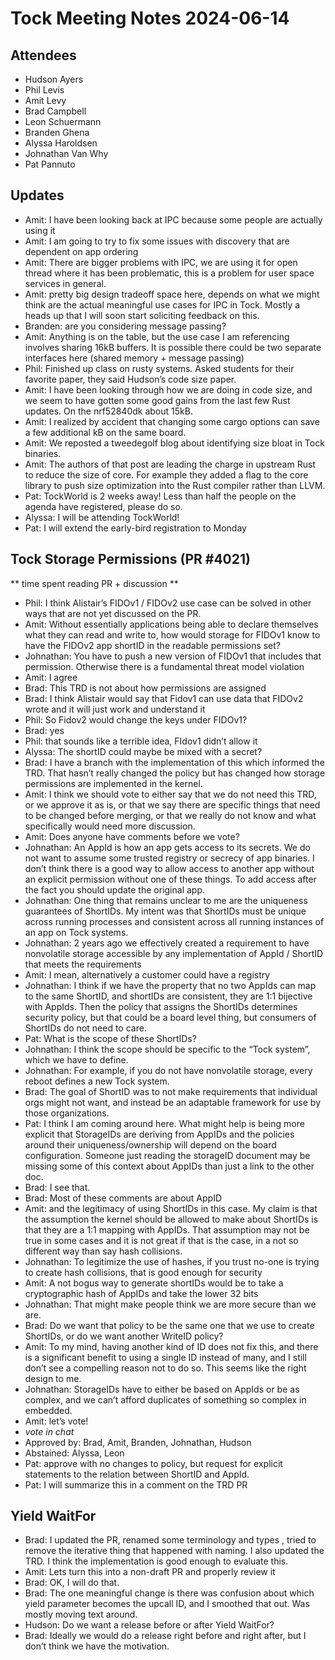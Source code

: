 # Tock Meeting Notes 2024-06-14

## Attendees

- Hudson Ayers
- Phil Levis
- Amit Levy
- Brad Campbell
- Leon Schuermann
- Branden Ghena
- Alyssa Haroldsen
- Johnathan Van Why
- Pat Pannuto


## Updates

- Amit: I have been looking back at IPC because some people are actually using it
- Amit: I am going to try to fix some issues with discovery that are dependent on
  app ordering
- Amit: There are bigger problems with IPC, we are using it for open
thread where it has been problematic, this is a problem for user space services
in general.
- Amit: pretty big design tradeoff space here, depends on what we
might think are the actual meaningful use cases for IPC in Tock. Mostly a heads
up that I will soon start soliciting feedback on this.
- Branden: are you considering message passing?
- Amit: Anything is on the table, but the use case I
am referencing involves sharing 16kB buffers. It is possible there could be two
separate interfaces here (shared memory + message passing)
- Phil: Finished up
class on rusty systems. Asked students for their favorite paper, they said
Hudson’s code size paper.
- Amit: I have been looking through how we are doing in
code size, and we seem to have gotten some good gains from the last few Rust
updates. On the nrf52840dk about 15kB.
- Amit: I realized by accident that
changing some cargo options can save a few additional kB on the same board.
- Amit: We reposted a tweedegolf blog about identifying size bloat in Tock
binaries.
- Amit: The authors of that post are leading the charge in upstream Rust
to reduce the size of core. For example they added a flag to the core library
to push size optimization into the Rust compiler rather than LLVM.
- Pat: TockWorld is 2 weeks away! Less than half the people on the agenda have
registered, please do so.
- Alyssa: I will be attending TockWorld!
- Pat: I will extend the early-bird registration to Monday

## Tock Storage Permissions (PR #4021)
** time spent reading PR + discussion **
- Phil: I think Alistair’s FIDOv1 / FIDOv2 use case
can be solved in other ways that are not yet discussed on the PR.
- Amit: Without essentially applications being able to declare themselves what they can read
and write to, how would storage for FIDOv1 know to have the FIDOv2 app shortID
in the readable permissions set?
- Johnathan: You have to push a new version of
FIDOv1 that includes that permission. Otherwise there is a fundamental threat
model violation
- Amit: I agree
- Brad: This TRD is not about how permissions are assigned
- Brad: I think Alistair would say that Fidov1 can use data that FIDOv2
wrote and it will just work and understand it
- Phil: So Fidov2 would change the keys under FIDOv1?
- Brad: yes
- Phil: that sounds like a terrible idea, FIdov1
didn’t allow it
- Alyssa: The shortID could maybe be mixed with a secret?
- Brad: I have a branch with the implementation of this which informed the TRD. That
hasn’t really changed the policy but has changed how storage permissions are
implemented in the kernel.
- Amit: I think we should vote to either say that we do
not need this TRD, or we approve it as is, or that we say there are specific
things that need to be changed before merging, or that we really do not know
and what specifically would need more discussion.
- Amit: Does anyone have comments before we vote?
- Johnathan: An AppId is how an app gets access to its
secrets. We do not want to assume some trusted registry or secrecy of app
binaries. I don’t think there is a good way to allow access to another app
without an explicit permission without one of these things. To add access after
the fact you should update the original app.
- Johnathan: One thing that remains
unclear to me are the uniqueness guarantees of ShortIDs. My intent was that
ShortIDs must be unique across running processes and consistent across all
running instances of an app on Tock systems.
- Johnathan: 2 years ago we
effectively created a requirement to have nonvolatile storage accessible by any
implementation of AppId / ShortID that meets the requirements
- Amit: I mean,
alternatively a customer could have a registry
- Johnathan: I think if we have
the property that no two AppIds can map to the same ShortID, and shortIDs are
consistent, they are 1:1 bijective with AppIds. Then the policy that assigns
the ShortIDs determines security policy, but that could be a board level thing,
but consumers of ShortIDs do not need to care.
- Pat: What is the scope of these
ShortIDs?
- Johnathan: I think the scope should be specific to the “Tock system”,
which we have to define.
- Johnathan: For example, if you do not have nonvolatile
storage, every reboot defines a new Tock system.
- Brad: The goal of ShortID was
to not make requirements that individual orgs might not want, and instead be an
adaptable framework for use by those organizations.
- Pat: I think I am coming
around here. What might help is being more explicit that StorageIDs are
deriving from AppIDs and the policies around their uniqueness/ownership will
depend on the board configuration. Someone just reading the storageID document
may be missing some of this context about AppIDs than just a link to the other
doc.
- Brad: I see that.
- Brad: Most of these comments are about AppID
- Amit: and the legitimacy of using ShortIDs in this case. My claim is that the assumption
the kernel should be allowed to make about ShortIDs is that they are a 1:1
mapping with AppIDs. That assumption may not be true in some cases and it is
not great if that is the case, in a not so different way than say hash
collisions.
- Johnathan: To legitimize the use of hashes, if you trust no-one is
trying to create hash collisions, that is good enough for security
- Amit: A not bogus way to generate shortIDs would be to take a cryptographic hash of AppIDs
and take the lower 32 bits
- Johnathan: That might make people think we are more
secure than we are.
- Brad: Do we want that policy to be the same one that we use
to create ShortIDs, or do we want another WriteID policy?
- Amit: To my mind, having another kind of ID does not fix this, and there is a significant benefit
to using a single ID instead of many, and I still don’t see a compelling reason
not to do so. This seems like the right design to me.
- Johnathan: StorageIDs have to either be based on AppIds or be as complex, and we can’t afford
duplicates of something so complex in embedded.
- Amit: let’s vote!
- *vote in chat*
- Approved by: Brad, Amit, Branden, Johnathan, Hudson
- Abstained: Alyssa, Leon
- Pat: approve with no changes to policy, but request for explicit
statements to the relation between ShortID and AppId.
- Pat: I will summarize this in a comment on the TRD PR


## Yield WaitFor

- Brad: I updated the PR, renamed some terminology and types , tried to remove
the iterative thing that happened with naming. I also updated the TRD. I think
the implementation is good enough to evaluate this.
- Amit: Lets turn this into a
non-draft PR and properly review it
- Brad: OK, I will do that.
- Brad: The one meaningful change is there was confusion about which yield parameter becomes
the upcall ID, and I smoothed that out. Was mostly moving text around.
- Hudson: Do we want a release before or after Yield WaitFor?
- Brad: Ideally we would do a release right before and right after, but I don’t think we have the
motivation.
